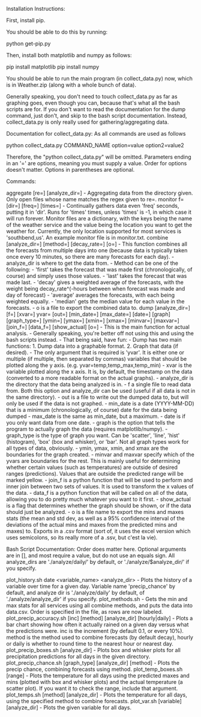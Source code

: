 Installation Instructions:

First, install pip.

You should be able to do this by running:

python get-pip.py

Then, install both matplotlib and numpy as follows:

pip install matplotlib
pip install numpy

You should be able to run the main program (in collect_data.py) now, which is in Weather.zip (along with a whole bunch of data).

Generally speaking, you don't need to touch collect_data.py as far as graphing goes, even though you can, because that's what all the bash scripts are for.
If you don't want to read the documentation for the dump command, just don't, and skip to the bash script documentation.
Instead, collect_data.py is only really used for gathering/aggregating data.

Documentation for collect_data.py:
As all commands are used as follows

python collect_data.py COMMAND_NAME option=value option2=value2

Therefore, the "python collect_data.py" will be omitted.
Parameters ending in an '=' are options, meaning you must supply a value.
Order for options doesn't matter.
Options in parentheses are optional.

Commands:

aggregate [re=] [analyze_dir=] - Aggregating data from the directory given. Only open files whose name matches the regex given to re=.
monitor f= [dir=] [freq=] [times=] - Continually gathers data even 'freq' seconds, putting it in 'dir'. Runs for 'times' times, unless 'times' is -1, in which case it will run forever. Monitor files are a dictionary, with the keys being the name of the weather service and the value being the location you want to get the weather for. Currently, the only location supported for most services is 'southbend,us'. An example monitor file is in monitor.txt.
combine [analyze_dir=] [method=] [decay_rate=] [o=]
    - This function combines all the forecasts from multiple days into one (because data is typically taken once every 10 minutes, so there are many forecasts for each day).
    - analyze_dir is where to get the data from.
    - Method can be one of the following:
        - 'first' takes the forecast that was made first (chronologically, of course) and simply uses those values.
        - 'last' takes the forecast that was made last.
        - 'decay' gives a weighted average of the forecasts, with the weight being decay_rate^(-hours between when forecast was made and day of forecast)
        - 'average' averages the forecasts, with each being weighted equally.
        - 'median' gets the median value for each value in the forecasts.
    - o is a file to export the combined data to.
dump [analyze_dir=] [f=] [xvar=] yvar= [out=] [min_date=] [max_date=] [date=] [graph] [graph_type=] [ymin=] [ymax=] [xmin=] [xmax=] [minvar=] [maxvar=] [join_f=] [data_f=] [show_actual] [o=]
    - This is the main function for actual analysis.
    - Generally speaking, you're better off not using this and using the bash scripts instead.
    - That being said, have fun:
    - Dump has two main functions: 1. Dump data into a graphable format. 2. Graph that data (if desired).
    - The only argument that is required is 'yvar'. It is either one or multiple (if multiple, then separated by commas) variables that should be plotted along the y axis. (e.g. yvar=temp,temp_max,temp_min)
    - xvar is the variable plotted along the x axis. It is, by default, the timestamp on the data (converted to a more readable format on the actual graphs).
    - analyze_dir is the directory that the data being analyzed is in.
    - f a single file to read data from. Both this option and analyze_dir can be used (useful if all data is not in the same directory).
    - out is a file to write out the dumped data to, but will only be used if the data is not graphed.
    - min_date is a date (YYYY-MM-DD) that is a minimum (chronologically, of course) date for the data being dumped
    - max_date is the same as min_date, but a maximum.
    - date is if you only want data from one date.
    - graph is the option that tells the program to actually graph the data (requires matplotlib/numpy).
    - graph_type is the type of graph you want. Can be 'scatter', 'line', 'hist' (histogram), 'box' (box and whisker), or 'bar'. Not all graph types work for all types of data, obviously.
    - ymin, ymax, xmin, and xmax are the boundaries for the graph created.
    - minvar and maxvar specify which of the yvars are boundaries for the rest. This is mainly useful for determining whether certain values (such as temperatures) are outside of desired ranges (predictions). Values that are outside the predicted range will be marked yellow.
    - join_f is a python function that will be used to perform and inner join between two sets of values. It is used to transform the x values of the data.
    - data_f is a python function that will be called on all of the data, allowing you to do pretty much whatever you want to it first.
    - show_actual is a flag that determines whether the graph should be shown, or if the data should just be analyzed.
    - o is a file name to export the mins and maxes stats (the mean and std dev, as well as a 95% confidence interval of the deviations of the actual mins and maxes from the predicted mins and maxes) to. Exports in a .csv format (sort of, it uses the excel version which uses semicolons, so its really more of a .ssv, but c'est la vie).

Bash Script Documentation:
Order does matter here. Optional arguments are in [], and most require a value, but do not use an equals sign.
All analyze_dirs are './analyze/daily/' by default, or './analyze/$analyze_dir/' if you specify.

plot_history.sh date <variable_name> <analyze_dir> - Plots the history of a variable over time for a given day. Variable name 'precip_chance' by default, and analyze dir is './analyze/daily' by default, of './analyze/analyze_dir' if you specify.
plot_methods.sh - Gets the min and max stats for all services using all combine methods, and puts the data into data.csv. Order is specified in the file, as rows are now labeled.
plot_precip_accuracy.sh [inc] [method] [analyze_dir] [hourly|daily] - Plots a bar chart showing how often it actually rained on a given day versus what the predictions were. inc is the increment (by default 0.1, or every 10%). method is the method used to combine forecasts (by default decay), hourly or daily is whether to round time to the nearest hour or nearest day.
plot_precip_boxes.sh [analyze_dir] - Plots box and whisker plots for all precipitation predictions for all days in the given directory.
plot_precip_chance.sh [graph_type] [analyze_dir] [method] - Plots the precip chance, combining forecasts using method.
plot_temp_boxes.sh [range] - Plots the temperature for all days using the predicted maxes and mins (plotted with box and whisker plots) and the actual temperature (a scatter plot). If you want it to check the range, include that argument.
plot_temps.sh [method] [analyze_dir] - Plots the temperature for all days, using the specified method to combine forecasts.
plot_var.sh [variable] [analyze_dir] - Plots the given variable for all days.
